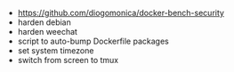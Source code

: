 * https://github.com/diogomonica/docker-bench-security
* harden debian
* harden weechat
* script to auto-bump Dockerfile packages
* set system timezone
* switch from screen to tmux
